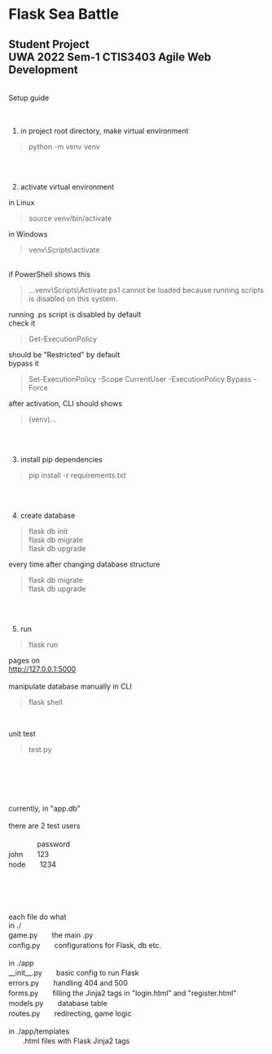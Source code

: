 Flask Sea Battle
====
Student Project<br>
UWA 2022 Sem-1 CTIS3403 Agile Web Development<br>
----
<br>
Setup guide<br>
<br>
<br>

1. in project root directory, make virtual environment<br>

>python -m venv venv<br>

<br>
<br>

2. activate virtual environment

in Linux

>source venv/bin/activate<br>

in Windows 
>venv\Scripts\activate<br>

<br>
if PowerShell shows this

>...venv\Scripts\Activate.ps1 cannot be loaded because running scripts is disabled on this system.<br>

running .ps script is disabled by default<br>
check it<br>

>Get-ExecutionPolicy

should be "Restricted" by default<br>
bypass it<br>
>Set-ExecutionPolicy -Scope CurrentUser -ExecutionPolicy Bypass -Force<br>

after activation, CLI should shows

>(venv)...

<br>
<br>

3. install pip dependencies<br>

>pip install -r requirements.txt<br>

<br>
<br>

4. create database<br>

>flask db init<br>
flask db migrate<br>
flask db upgrade<br>

every time after changing database structure<br>
>flask db migrate<br>
flask db upgrade<br>

<br>
<br>

5. run<br>
>flask run<br>


pages on<br>
http://127.0.0.1:5000
<br>
<br>
manipulate database manually in CLI<br>

>flask shell<br>

<br>

unit test<br>

>test.py

<br>
<br>
<br>
<br>
<br>
currently, in "app.db"<br>
<br>
there are 2 test users<br>
<br>
　　　　password<br>
john　　123<br>
node　　1234<br>
<br>
<br>
<br>
<br>
<br>
each file do what<br>
in ./<br>
game.py　　the main .py<br>
config.py　　configurations for Flask, db etc.<br>
<br>
in ./app<br>
__init__.py　　basic config to run Flask<br>
errors.py　　handling 404 and 500<br>
forms.py　　filling the Jinja2 tags in "login.html" and "register.html"<br>
models.py　　database table<br>
routes.py　　redirecting, game logic<br>
<br>
in ./app/templates<br>
　　.html files with Flask Jinja2 tags<br>
